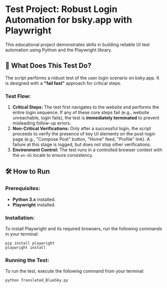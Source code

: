# Test Project: Robust Login Automation for bsky.app with Playwright

This educational project demonstrates skills in building reliable UI test automation using Python and the Playwright library.

## 🚀 What Does This Test Do?

The script performs a robust test of the user login scenario on bsky.app. It is designed with a **"fail fast"** approach for critical steps.

### Test Flow:
1.  **Critical Steps:** The test first navigates to the website and performs the entire login sequence. If any of these core steps fail (e.g., website unreachable, login fails), the test is **immediately terminated** to prevent misleading follow-up errors.
2.  **Non-Critical Verifications:** Only after a successful login, the script proceeds to verify the presence of key UI elements on the post-login page (e.g., "Compose Post" button, "Home" feed, "Profile" link). A failure at this stage is logged, but does not stop other verifications.
3.  **Environment Control:** The test runs in a controlled browser context with the `en-US` locale to ensure consistency.

## 🛠️ How to Run

### Prerequisites:
*   **Python 3.x** installed.
*   **Playwright** installed.

### Installation:
To install Playwright and its required browsers, run the following commands in your terminal:
```
pip install playwright
playwright install
```
### Running the Test:
To run the test, execute the following command from your terminal:
```
python Translated_BlueSky.py
```
